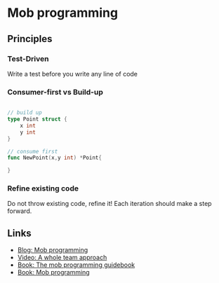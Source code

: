 # Mob programming

## Principles

### Test-Driven

Write a test before you write any line of code

### Consumer-first vs Build-up

```go

// build up
type Point struct {
    x int
    y int
}

// consume first
func NewPoint(x,y int) *Point{

}
```

### Refine existing code

Do not throw existing code, refine it!
Each iteration should make a step forward.

## Links

- [Blog: Mob programming](http://mobprogramming.org/)
- [Video: A whole team approach](https://youtu.be/SHOVVnRB4h0)
- [Book: The mob programming guidebook](http://www.mobprogrammingguidebook.com/)
- [Book: Mob programming](https://leanpub.com/mobprogramming)
